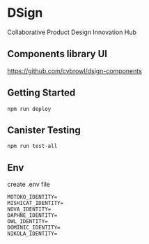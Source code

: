 # DSign

Collaborative Product Design Innovation Hub

## Components library UI

https://github.com/cybrowl/dsign-components

## Getting Started

```
npm run deploy
```

## Canister Testing

```
npm run test-all
```

## Env

create .env file

```
MOTOKO_IDENTITY=
MISHICAT_IDENTITY=
NOVA_IDENTITY=
DAPHNE_IDENTITY=
OWL_IDENTITY=
DOMINIC_IDENTITY=
NIKOLA_IDENTITY=
```
